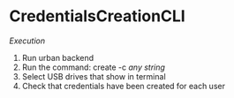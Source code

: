 # CredentialsCreationCLI

*Execution*

1) Run urban backend 
2) Run the command: create -c _any string_ 
3) Select USB drives that show in terminal
4) Check that credentials have been created for each user

